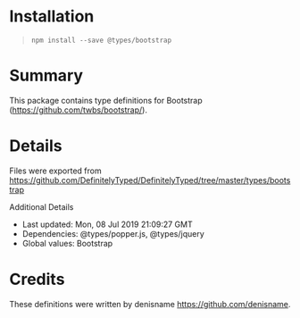 # Installation
> `npm install --save @types/bootstrap`

# Summary
This package contains type definitions for Bootstrap (https://github.com/twbs/bootstrap/).

# Details
Files were exported from https://github.com/DefinitelyTyped/DefinitelyTyped/tree/master/types/bootstrap

Additional Details
 * Last updated: Mon, 08 Jul 2019 21:09:27 GMT
 * Dependencies: @types/popper.js, @types/jquery
 * Global values: Bootstrap

# Credits
These definitions were written by denisname <https://github.com/denisname>.
